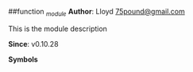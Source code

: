 <a name="module_function"></a>
##function <sub>*module*</sub>
**Author**: Lloyd <75pound@gmail.com>  

This is the module description

**Since**: v0.10.28  
  
**Symbols**  

